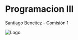 # Programacion III

Santiago Beneitez - Comisión 1

![Logo](https://www.utn.edu.ar/images/logo-utn.png)
